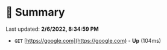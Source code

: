 # 📖 Summary
Last updated: **2/6/2022, 8:34:59 PM**

- `GET` [https://google.com](https://google.com) - **Up** (104ms)
